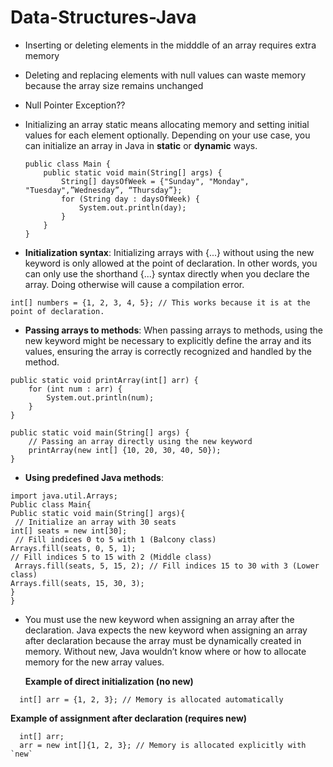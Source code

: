 # Data-Structures-Java

- Inserting or deleting elements in the midddle of an array requires extra memory

- Deleting and replacing elements with null values can waste memory because the array size remains unchanged

- Null Pointer Exception??

- Initializing an array static means allocating memory and setting initial values for each element optionally. Depending on your use case, you can initialize an array in Java in **static** or **dynamic** ways.
  ```
  public class Main {
      public static void main(String[] args) {
          String[] daysOfWeek = {"Sunday", "Monday", "Tuesday",”Wednesday”, “Thursday”};
          for (String day : daysOfWeek) {
              System.out.println(day);
          }
      }
  }
  ```

- **Initialization syntax**: Initializing arrays with {...} without using the new keyword is only allowed at the point of declaration. In other words, you can only use the shorthand {...} syntax directly when you declare the array. Doing otherwise will cause a compilation error.
```
int[] numbers = {1, 2, 3, 4, 5}; // This works because it is at the point of declaration.
```

- **Passing arrays to methods**: When passing arrays to methods, using the new keyword might be necessary to explicitly define the array and its values, ensuring the array is correctly recognized and handled by the method.
```
public static void printArray(int[] arr) {
    for (int num : arr) {
        System.out.println(num);
    }
}

public static void main(String[] args) {
    // Passing an array directly using the new keyword
    printArray(new int[] {10, 20, 30, 40, 50});
}
```

- **Using predefined Java methods**:
```
import java.util.Arrays; 
Public class Main{
Public static void main(String[] args){
 // Initialize an array with 30 seats 
int[] seats = new int[30];
 // Fill indices 0 to 5 with 1 (Balcony class)
Arrays.fill(seats, 0, 5, 1);
// Fill indices 5 to 15 with 2 (Middle class)
 Arrays.fill(seats, 5, 15, 2); // Fill indices 15 to 30 with 3 (Lower class) 
Arrays.fill(seats, 15, 30, 3);
}
}
```

- You must use the new keyword when assigning an array after the declaration. Java expects the new keyword when assigning an array after declaration because the array must be dynamically created in memory. Without new, Java wouldn’t know where or how to allocate memory for the new array values.

   **Example of direct initialization (no new)**
```
  int[] arr = {1, 2, 3}; // Memory is allocated automatically
```
  **Example of assignment after declaration (requires new)**
```
  int[] arr;
  arr = new int[]{1, 2, 3}; // Memory is allocated explicitly with `new`
```


